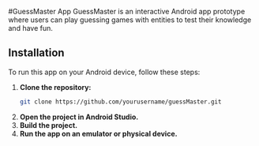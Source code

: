 #GuessMaster App
GuessMaster is an interactive Android app prototype where users can play guessing games with entities to test their knowledge and have fun.

## Installation

To run this app on your Android device, follow these steps:

1. **Clone the repository:**
    ```bash
    git clone https://github.com/yourusername/guessMaster.git
    ```
2. **Open the project in Android Studio.**
3. **Build the project.**
4. **Run the app on an emulator or physical device.**
